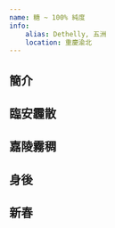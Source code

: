 ```yaml
---
name: 糖 ~ 100% 純度
info:
    alias: Dethelly, 五洲
    location: 重慶渝北
---
```


## 簡介

## 臨安霾散

## 嘉陵霧稠

## 身後

## 新春

<!-- 條目貢獻：[KiraRettosei](http://github.com/KiraRettosei) -->
<!-- 本條目貢獻于前端匿名 -->